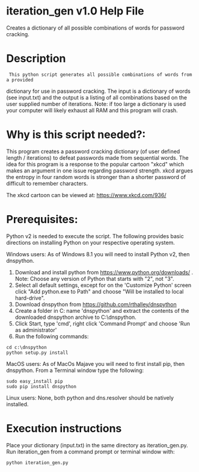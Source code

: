 # iteration_gen v1.0 Help File

Creates a dictionary of all possible combinations of words for password cracking.

# Description
     This python script generates all possible combinations of words from a provided
 dictionary for use in password cracking.  The input is a dictionary of words (see input.txt)
 and the output is a listing of all combinations based on the user supplied number of iterations. 
 Note: if too large a dictionary is used your computer will likely exhaust all RAM and this program will crash.

# Why is this script needed?:
  This program creates a password cracking dictionary (of user defined length / iterations) to defeat 
  passwords made from sequential words.  The idea for this program is a response to the 
  popular cartoon "xkcd" which makes an argument in one issue regarding password strength.
  xkcd argues the entropy in four random words is stronger than a shorter password of 
  difficult to remember characters.

  The xkcd cartoon can be viewed at:  https://www.xkcd.com/936/

# Prerequisites:
   Python v2 is needed to execute the script.  The following provides basic directions
   on installing Python on your respective operating system.

   Windows users: As of Windows 8.1 you will need to install Python v2, then dnspython.
   1. Download and install python from https://www.python.org/downloads/ . Note: Choose any version of Python that starts with "2", not "3".
   1. Select all default settings, except for on the 'Customize Python'
   screen click "Add python.exe to Path" and choose "Will be installed to local hard-drive".
   1. Download dnspython from https://github.com/rthalley/dnspython
   1. Create a folder in C: name 'dnspython' and extract the contents of the downloaded dnspython archive to C:\dnspython.
   1. Click Start, type 'cmd', right click 'Command Prompt' and choose 'Run as administrator'
   1. Run the following commands:

    cd c:\dnspython
    python setup.py install

   MacOS users: As of MacOs Majave you will need to first install pip, then dnspython.
   From a Terminal window type the following:
   
    sudo easy_install pip
    sudo pip install dnspython	
		
   Linux users:  None, both python and dns.resolver should be natively installed.

# Execution instructions
  Place your dictionary (input.txt) in the same directory as iteration_gen.py.  
  Run iteration_gen from a command prompt or terminal window with:
  
    python iteration_gen.py
    
    
